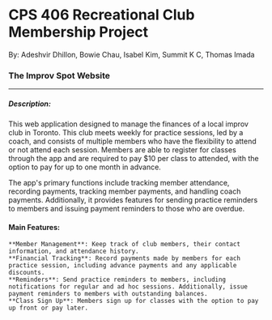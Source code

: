 # CPS 406 Recreational Club Membership Project
By: Adeshvir Dhillon, Bowie Chau, Isabel Kim, Summit K C, Thomas Imada
### The Improv Spot Website
---
##### Description:
This web application designed to manage the finances of a local improv club in Toronto. This club meets weekly for practice sessions, led by a coach, and consists of multiple members who have the flexibility to attend or not attend each session. Members are able to register for classes through the app and are required to pay $10 per class to attended, with the option to pay for up to one month in advance.

The app's primary functions include tracking member attendance, recording payments, tracking member payments, and handling coach payments. Additionally, it provides features for sending practice reminders to members and issuing payment reminders to those who are overdue.

#### Main Features:

    **Member Management**: Keep track of club members, their contact information, and attendance history.
    **Financial Tracking**: Record payments made by members for each practice session, including advance payments and any applicable discounts.
    **Reminders**: Send practice reminders to members, including notifications for regular and ad hoc sessions. Additionally, issue payment reminders to members with outstanding balances.
    **Class Sign Up**: Members sign up for classes with the option to pay up front or pay later.
